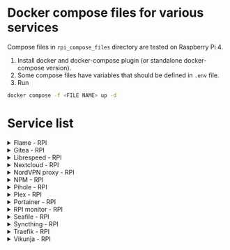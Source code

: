 # Docker compose files for various services
Compose files in `rpi_compose_files` directory are tested on Raspberry Pi 4.
1. Install docker and docker-compose plugin (or standalone docker-compose version).
2. Some compose files have variables that should be defined in `.env` file.
3. Run
```bash
docker compose -f <FILE NAME> up -d
```

# Service list
<details>
  <summary>Flame - RPI</summary>
  [Flame](https://hub.docker.com/r/pawelmalak/flame) is self-hosted startpage for your server.
</details>
<details>
  <summary>Gitea - RPI</summary>
  [Gitea](https://about.gitea.com/) is a lightweight DevOps platform.
</details>
<details>
  <summary>Librespeed - RPI</summary>
  [Librespeed](https://librespeed.org/) is free and Open Source Speedtest.
</details>
<details>
  <summary>Nextcloud - RPI</summary>
  [Nextcloud](https://nextcloud.com/) is self-hosted collaboration solution.
</details>
<details>
  <summary>NordVPN proxy - RPI</summary>
  Alpine image with OpenVPN and Privoxy to use with your NordVPN account.
</details>
<details>
  <summary>NPM - RPI</summary>
  Docker container for managing [Nginx proxy](https://nginxproxymanager.com/) hosts with a simple, powerful interface.
</details>
<details>
  <summary>Pihole - RPI</summary>
  [Pi-hole®](https://pi-hole.net/) is a DNS sinkhole that protects your devices from unwanted content, without installing any client-side software.
</details>
<details>
  <summary>Plex - RPI</summary>
  [Plex](https://www.plex.tv/) combines free movies & TV with your favorite streaming services.
</details>
<details>
  <summary>Portainer - RPI</summary>
  [Portainer](https://www.portainer.io/) is powerful container management.
</details>
<details>
  <summary>RPI monitor - RPI</summary>
  Grafana dashboard for raspberry pi.
  Based on [this](https://github.com/novaspirit/Docker-Raspberry-PI-Monitoring) project.
  Expanded with [this](https://github.com/f5AFfMhv/emonesp-grafana).
</details>
<details>
  <summary>Seafile - RPI</summary>
  [Seafile](https://www.seafile.com/en/home/) is an open source file sync&share solution.
</details>
<details>
  <summary>Syncthing - RPI</summary>
  [Syncthing](https://syncthing.net/) is a continuous file synchronization program.
</details>
<details>
  <summary>Traefik - RPI</summary>
  [Traefik](https://traefik.io/) is cloud-native application proxy.
</details>
<details>
  <summary>Vikunja - RPI</summary>
  [Vikunja](https://vikunja.io/) is the open-source, self-hostable to-do app.
</details>